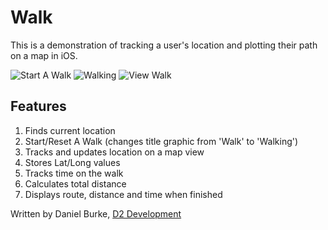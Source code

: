 # Walk

This is a demonstration of tracking a user's location and plotting their path on a map in iOS.

![Start A Walk](http://d2burke.com/github_images/walk-1.png "Start A Walk")
![Walking](http://d2burke.com/github_images/walk-2.png "Walking")
![View Walk](http://d2burke.com/github_images/walk-3.png "View Walk")

## Features

1. Finds current location
2. Start/Reset A Walk (changes title graphic from 'Walk' to 'Walking')
3. Tracks and updates location on a map view
4. Stores Lat/Long values
5. Tracks time on the walk
6. Calculates total distance
7. Displays route, distance and time when finished

Written by Daniel Burke, [D2 Development](http://www.d2burke.com)